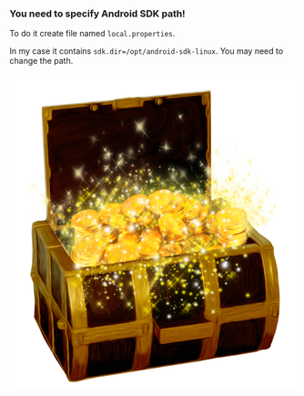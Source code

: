 ### You need to specify Android SDK path!
To do it create file named `local.properties`.

In my case it contains `sdk.dir=/opt/android-sdk-linux`. You may need to change the path.

![chest_of_gold](https://raw.githubusercontent.com/ejiek/cave_of_gold/master/treasure.png)

